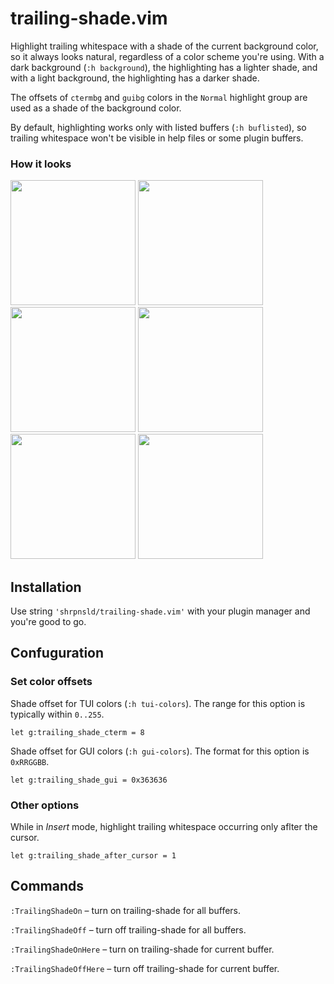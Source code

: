 # trailing-shade.vim

Highlight trailing whitespace with a shade of the current background color, so it always looks natural, regardless of a color scheme you're using. With a dark background (`:h background`), the highlighting has a lighter shade, and with a light background, the highlighting has a darker shade.

The offsets of `ctermbg` and `guibg` colors in the `Normal` highlight group are used as a shade of the background color.

By default, highlighting works only with listed buffers (`:h buflisted`), so trailing whitespace won't be visible in help files or some plugin buffers.

### How it looks

<image src="screenshots/catppuccin-mocha.png" with="400" height="200"> <image src="screenshots/rose-pine-dawn.png" with="400" height="200">
<image src="screenshots/kanawaga-wave.png" with="400" height="200"> <image src="screenshots/kanawaga-lotus.png" with="400" height="200">
<image src="screenshots/nord.png" with="400" height="200"> <image src="screenshots/tokyonight-day.png" with="400" height="200">

## Installation

Use string `'shrpnsld/trailing-shade.vim'` with your plugin manager and you're good to go.

## Confuguration

### Set color offsets

Shade offset for TUI colors (`:h tui-colors`). The range for this option is typically within `0..255`.

```vim
let g:trailing_shade_cterm = 8
```

Shade offset for GUI colors (`:h gui-colors`). The format for this option is `0xRRGGBB`.

```vim
let g:trailing_shade_gui = 0x363636
```

### Other options

While in *Insert* mode, highlight trailing whitespace occurring only aflter the cursor.

```vim
let g:trailing_shade_after_cursor = 1
```

## Commands

`:TrailingShadeOn` – turn on trailing-shade for all buffers.

`:TrailingShadeOff` – turn off trailing-shade for all buffers.

`:TrailingShadeOnHere` – turn on trailing-shade for current buffer.

`:TrailingShadeOffHere` – turn off trailing-shade for current buffer.

